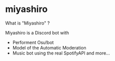 # miyashiro
What is "Miyashiro" ?

Miyashiro is a Discord bot with

 - Performent Osu!bot
 - Model of the Automatic Moderation
 - Music bot using the real SpotifyAPI 
 and more...
